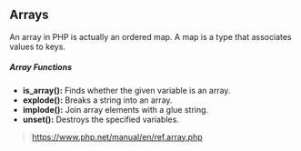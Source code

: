 ## Arrays

An array in PHP is actually an ordered map. A map is a type that associates values to keys. 

##### Array Functions

* **is_array():** Finds whether the given variable is an array.
* **explode():** Breaks a string into an array.
* **implode():** Join array elements with a glue string.
* **unset():** Destroys the specified variables.

> https://www.php.net/manual/en/ref.array.php